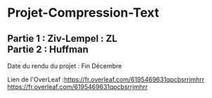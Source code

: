 # Projet-Compression-Text

Partie 1 : Ziv-Lempel : ZL  
Partie 2 : Huffman  
--------------- 
Date du rendu du projet : Fin Décembre 

Lien de l'OverLeaf :https://fr.overleaf.com/6195469631qpcbsrrjmhrr
https://fr.overleaf.com/6195469631qpcbsrrjmhrr
